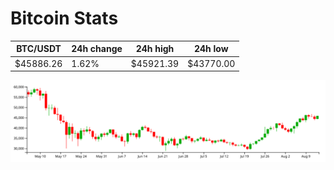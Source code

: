 # Bitcoin Stats

BTC/USDT|24h change|24h high|24h low|
|---|---|---|---|
|$45886.26|1.62%|$45921.39|$43770.00|

<img src="./chart.svg">
